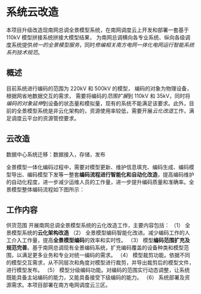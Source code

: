 # 系统云改造
本项目升级改造现南网总调全景模型系统，在南网调度云上开发和部署一套基于 110kV 模型拼接系统拼接大模型结果，
为南网总调横向各专业系统、纵向各级调度系统提供*统一的全景模型服务*，同时*修编相关南方电网一体化电网运行智能系统系列技术规范*。

## 概述
目前系统进行编码的范围为 220kV 和 500kV 的模型，
编码的对象为物理设备，根据网省地数据交互的需求，
需要将编码的*范围扩展*到 110kV 和 35kV，同时将*编码的对象延伸*到设备的状态量和模拟量，现有的系统不能满足该要求。此外，目前的全景模型系统是非云化架构的，资源使用率较低，需要开展*云化改造*工作，满足调度云平台的资源管控要求。

## 云改造

数据中心系统迁移：数据接入，存储，发布

全景模型一体化编码过程中，需要对模型更新、维护信息填充、编码生成、编码模型导出、编码模型下发等一整套**编码流程进行智能化和自动化改造**，提高编码维护的自动化程度，进一步减少运维人员的工作量，进一步提升编码质量和准确率。全景模型整体编码流程如下图所示：

## 工作内容
供货范围
开展南网总调全景模型系统的云化改造工作，主要内容包括：
（1）	全景模型系统的**云化架构改造** 
（2）	全景模型编码智能化改进。减少编码工作的人工介入工作量，提高**全景模型编码**的效率和实时性。
（3）	模型**编码范围扩充及规范完善**。基于南网总调现有全景编码系统，扩充编码覆盖的设备种类和模型范围，以满足更多业务和专业对统一编码的需求。
（4）	模型裁剪功能。依据不同的模型交互需求，从不同层次和角度对模型进行裁剪，并导出裁剪后的模型文件，进行模型发布。
（5）	模型分级编码功能。对编码的范围实行动态调整，让系统既能具备主站编码的能力，又能具备接受下级编码的能力。
（6）	系统部署及资源需求。本项目部署在南方电网调度云三区。
